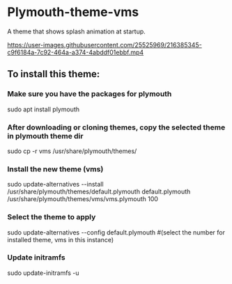 # Plymouth-theme-vms

A theme that shows splash animation at startup.


https://user-images.githubusercontent.com/25525969/216385345-c9f6184a-7c92-464a-a374-4abddf01ebbf.mp4





## To install this theme:

### Make sure you have the packages for plymouth
sudo apt install plymouth

### After downloading or cloning themes, copy the selected theme in plymouth theme dir
sudo cp -r vms /usr/share/plymouth/themes/

### Install the new theme (vms)
sudo update-alternatives --install /usr/share/plymouth/themes/default.plymouth default.plymouth /usr/share/plymouth/themes/vms/vms.plymouth 100

### Select the theme to apply
sudo update-alternatives --config default.plymouth
#(select the number for installed theme, vms in this instance)

### Update initramfs
sudo update-initramfs -u
